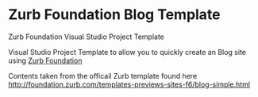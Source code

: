 # Zurb Foundation Blog Template
Zurb Foundation Visual Studio Project Template

Visual Studio Project Template to allow you to quickly create an Blog site using [Zurb Foundation](http://foundation.zurb.com/)

Contents taken from the officail Zurb template found here http://foundation.zurb.com/templates-previews-sites-f6/blog-simple.html


